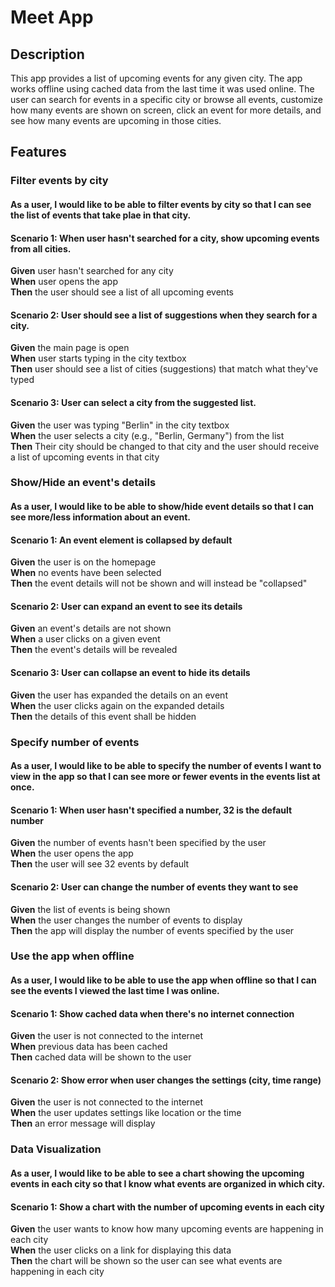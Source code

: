 # Meet App

## Description

This app provides a list of upcoming events for any given city. The app works offline using cached data from the last time it was used online. The user can search for events in a specific city or browse all events, customize how many events are shown on screen, click an event for more details, and see how many events are upcoming in those cities.

## Features

### Filter events by city

#### As a user, I would like to be able to filter events by city so that I can see the list of events that take plae in that city.

#### Scenario 1: When user hasn't searched for a city, show upcoming events from all cities.

**Given** user hasn't searched for any city <br>
**When** user opens the app <br>
**Then** the user should see a list of all upcoming events <br>

#### Scenario 2: User should see a list of suggestions when they search for a city.

**Given** the main page is open <br>
**When** user starts typing in the city textbox <br>
**Then** user should see a list of cities (suggestions) that match what they've typed <br>

#### Scenario 3: User can select a city from the suggested list.

**Given** the user was typing "Berlin" in the city textbox <br>
**When** the user selects a city (e.g., "Berlin, Germany") from the list <br>
**Then** Their city should be changed to that city and the user should receive a list of upcoming events in that city <br>

### Show/Hide an event's details

#### As a user, I would like to be able to show/hide event details so that I can see more/less information about an event.

#### Scenario 1: An event element is collapsed by default

**Given** the user is on the homepage <br>
**When** no events have been selected <br>
**Then** the event details will not be shown and will instead be "collapsed" <br>

#### Scenario 2: User can expand an event to see its details

**Given** an event's details are not shown <br>
**When** a user clicks on a given event <br>
**Then** the event's details will be revealed <br>

#### Scenario 3: User can collapse an event to hide its details

**Given** the user has expanded the details on an event <br>
**When** the user clicks again on the expanded details <br>
**Then** the details of this event shall be hidden <br>

### Specify number of events

#### As a user, I would like to be able to specify the number of events I want to view in the app so that I can see more or fewer events in the events list at once.

#### Scenario 1: When user hasn't specified a number, 32 is the default number

**Given** the number of events hasn't been specified by the user <br>
**When** the user opens the app <br>
**Then** the user will see 32 events by default <br>

#### Scenario 2: User can change the number of events they want to see

**Given** the list of events is being shown <br>
**When** the user changes the number of events to display <br>
**Then** the app will display the number of events specified by the user <br>

### Use the app when offline

#### As a user, I would like to be able to use the app when offline so that I can see the events I viewed the last time I was online.

#### Scenario 1: Show cached data when there's no internet connection

**Given** the user is not connected to the internet <br>
**When** previous data has been cached <br>
**Then** cached data will be shown to the user <br>

#### Scenario 2: Show error when user changes the settings (city, time range)

**Given** the user is not connected to the internet <br>
**When** the user updates settings like location or the time <br>
**Then** an error message will display <br>

### Data Visualization

#### As a user, I would like to be able to see a chart showing the upcoming events in each city so that I know what events are organized in which city.

#### Scenario 1: Show a chart with the number of upcoming events in each city

**Given** the user wants to know how many upcoming events are happening in each city <br>
**When** the user clicks on a link for displaying this data <br>
<strong>Then</strong> the chart will be shown so the user can see what events are happening in each city <br>